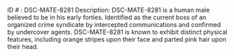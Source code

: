 ID # : DSC-MATE-8281
Description: DSC-MATE-8281 is a human male believed to be in his early forties. Identified as the current boss of an organized crime syndicate by intercepted communications and confirmed by undercover agents. DSC-MATE-8281 is known to exhibit distinct physical features, including orange stripes upon their face and parted pink hair upon their head.